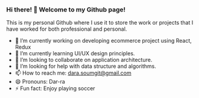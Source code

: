 ### Hi there! 👋 Welcome to my Github page!

This is my personal Github where I use it to store the work or projects that I have worked for both professional and personal. 

- 🔭 I’m currently working on developing ecommerce project using React, Redux
- 🌱 I’m currently learning UI/UX design principles.
- 👯 I’m looking to collaborate on application architecture.  
- 🤔 I’m looking for help with data structure and algorithms.
- 📫 How to reach me: dara.soumgit@gmail.com
- 😄 Pronouns: Dar-ra
- ⚡ Fun fact: Enjoy playing soccer

